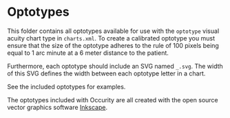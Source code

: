 # Optotypes
This folder contains all optotypes available for use with the `optotype` visual acuity chart type in `charts.xml`. To create a calibrated optotype you must ensure that the size of the optotype adheres to the rule of 100 pixels being equal to 1 arc minute at a 6 meter distance to the patient.

Furthermore, each optotype should include an SVG named `_.svg`. The width of this SVG defines the width between each optotype letter in a chart.

See the included optotypes for examples.

The optotypes included with Occurity are all created with the open source vector graphics software [Inkscape](https://inkscape.org).